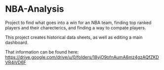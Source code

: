 # NBA-Analysis
Project to find what goes into a win for an NBA team, finding top ranked players and their charecterics, and finding a way to compate players.

This project creates historical data sheets, as well as editing a main dashboard.

That information can be found here: https://drive.google.com/drive/u/0/folders/18yjO9ofnAumA6mz4gzAQfZKDVR4iVD6F
